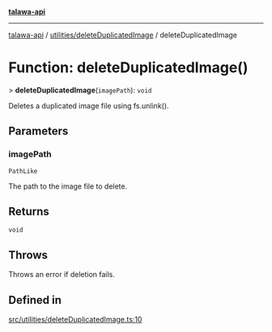 [**talawa-api**](../../../README.md)

***

[talawa-api](../../../modules.md) / [utilities/deleteDuplicatedImage](../README.md) / deleteDuplicatedImage

# Function: deleteDuplicatedImage()

\> **deleteDuplicatedImage**(`imagePath`): `void`

Deletes a duplicated image file using fs.unlink().

## Parameters

### imagePath

`PathLike`

The path to the image file to delete.

## Returns

`void`

## Throws

Throws an error if deletion fails.

## Defined in

[src/utilities/deleteDuplicatedImage.ts:10](https://github.com/PalisadoesFoundation/talawa-api/blob/4b5c74fd36bcfc2e36f3a06b67d517e865c188be/src/utilities/deleteDuplicatedImage.ts#L10)
